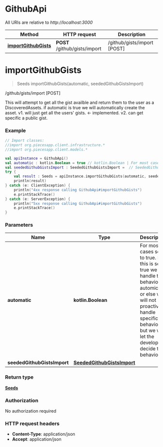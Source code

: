 # GithubApi

All URIs are relative to *http://localhost:3000*

Method | HTTP request | Description
------------- | ------------- | -------------
[**importGithubGists**](GithubApi.md#importGithubGists) | **POST** /github/gists/import | /github/gists/import [POST]


<a name="importGithubGists"></a>
# **importGithubGists**
> Seeds importGithubGists(automatic, seededGithubGistsImport)

/github/gists/import [POST]

This will attempt to get all the gist availble and return them to the user as a DiscoveredAssets.  if automatic is true we will automatically create the asset.  v1. will just get all the users&#39; gists. &lt;- implemented. v2. can get specific a public gist.

### Example
```kotlin
// Import classes:
//import org.piecesapp.client.infrastructure.*
//import org.piecesapp.client.models.*

val apiInstance = GithubApi()
val automatic : kotlin.Boolean = true // kotlin.Boolean | For most cases set to true. If this is set to true we will handle the behavior automically or else we will not proactively handle specific behavior but we will let the developer decide the behavior.
val seededGithubGistsImport : SeededGithubGistsImport =  // SeededGithubGistsImport | 
try {
    val result : Seeds = apiInstance.importGithubGists(automatic, seededGithubGistsImport)
    println(result)
} catch (e: ClientException) {
    println("4xx response calling GithubApi#importGithubGists")
    e.printStackTrace()
} catch (e: ServerException) {
    println("5xx response calling GithubApi#importGithubGists")
    e.printStackTrace()
}
```

### Parameters

Name | Type | Description  | Notes
------------- | ------------- | ------------- | -------------
 **automatic** | **kotlin.Boolean**| For most cases set to true. If this is set to true we will handle the behavior automically or else we will not proactively handle specific behavior but we will let the developer decide the behavior. | [optional] [default to true]
 **seededGithubGistsImport** | [**SeededGithubGistsImport**](SeededGithubGistsImport.md)|  | [optional]

### Return type

[**Seeds**](Seeds.md)

### Authorization

No authorization required

### HTTP request headers

 - **Content-Type**: application/json
 - **Accept**: application/json

